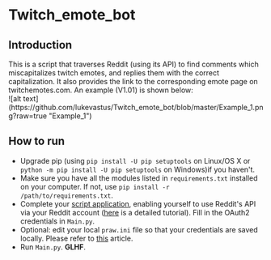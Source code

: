 # Twitch_emote_bot
<h2>Introduction</h2>
This is a script that traverses Reddit (using its API) to find comments which miscapitalizes twitch emotes, and replies them with the correct capitalization. It also provides the link to the corresponding emote page on twitchemotes.com. An example (V1.01) is shown below: <br>
![alt text](https://github.com/lukevastus/Twitch_emote_bot/blob/master/Example_1.png?raw=true "Example_1")

<h2>How to run</h2>
<ul>
<li>Upgrade pip (using <code>pip install -U pip setuptools</code> on Linux/OS X or <code>python -m pip install -U pip setuptools</code> on Windows)if you haven't.</li>
<li>Make sure you have all the modules listed in <code>requirements.txt</code> installed on your computer. If not, use <code>pip install -r /path/to/requirements.txt</code>.</li>
<li>Complete your <a href="https://www.reddit.com/prefs/apps">script application</a>, enabling yourself to use Reddit's API via your Reddit account (<a href="https://praw.readthedocs.io/en/latest/getting_started/authentication.html">here</a> is a detailed tutorial). Fill in the OAuth2 credentials in <code>Main.py</code>.</li>
<li>Optional: edit your local <code>praw.ini</code> file so that your credentials are saved locally. Please refer to <a href="https://praw.readthedocs.io/en/latest/getting_started/configuration/prawini.html">this</a> article.</li>
<li>Run <code>Main.py</code>. <b>GLHF</b>.</li>
</ul>
